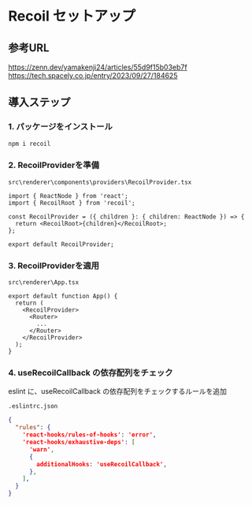 # Recoil セットアップ

## 参考URL

<https://zenn.dev/yamakenji24/articles/55d9f15b03eb7f>
<https://tech.spacely.co.jp/entry/2023/09/27/184625>

## 導入ステップ

### 1. パッケージをインストール

```bash
npm i recoil
```

### 2. RecoilProviderを準備

`src\renderer\components\providers\RecoilProvider.tsx`

```tsx
import { ReactNode } from 'react';
import { RecoilRoot } from 'recoil';

const RecoilProvider = ({ children }: { children: ReactNode }) => {
  return <RecoilRoot>{children}</RecoilRoot>;
};

export default RecoilProvider;
```

### 3. RecoilProviderを適用

`src\renderer\App.tsx`

```tsx
export default function App() {
  return (
    <RecoilProvider>
      <Router>
        ...
      </Router>
    </RecoilProvider>
  );
}
```

### 4. useRecoilCallback の依存配列をチェック

eslint に、useRecoilCallback の依存配列をチェックするルールを追加

`.eslintrc.json`

```json
{
  "rules": {
    'react-hooks/rules-of-hooks': 'error',
    'react-hooks/exhaustive-deps': [
      'warn',
      {
        additionalHooks: 'useRecoilCallback',
      },
    ],
  }
}
